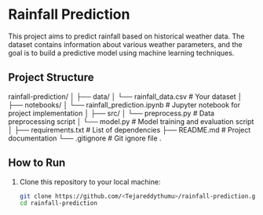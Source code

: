 # Rainfall Prediction

This project aims to predict rainfall based on historical weather data. The dataset contains information about various weather parameters, and the goal is to build a predictive model using machine learning techniques.

## Project Structure
rainfall-prediction/
│
├── data/
│   └── rainfall_data.csv           # Your dataset
│
├── notebooks/
│   └── rainfall_prediction.ipynb   # Jupyter notebook for project implementation
│
├── src/
│   └── preprocess.py               # Data preprocessing script
│   └── model.py                    # Model training and evaluation script
│
├── requirements.txt                # List of dependencies
├── README.md                       # Project documentation
└── .gitignore                      # Git ignore file
.
  
## How to Run

1. Clone this repository to your local machine:
   ```bash
   git clone https://github.com/<Tejareddythumu>/rainfall-prediction.git
   cd rainfall-prediction
